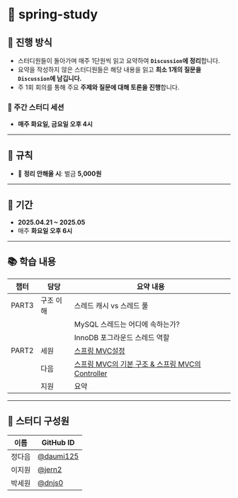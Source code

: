 
# 📘 spring-study

## 🚀 진행 방식

- 스터디원들이 돌아가며 매주 1단원씩 읽고 요약하여 **`Discussion`에 정리**합니다.  
- 요약을 작성하지 않은 스터디원들은 해당 내용을 읽고 **최소 1개의 질문을 `Discussion`에 남깁니다.** 
- 주 1회 회의를 통해 주요 **주제와 질문에 대해 토론을 진행**합니다.
 

### 📅 주간 스터디 세션  
- **매주 화요일, 금요일 오후 4시**

---

## 📏 규칙

- 📌 **정리 안해올 시**: 벌금 **5,000원**

---

## 📆 기간

- **2025.04.21 ~ 2025.05**  
- 매주 **화요일 오후 6시**

---

## 📚 학습 내용

| 챕터 | 담당 | 요약 내용 |
|------|------|-----------|
| PART3 | 구조 이해 | 스레드 캐시 vs 스레드 풀 |
|  |  | MySQL 스레드는 어디에 속하는가? |
|  |  | InnoDB 포그라운드 스레드 역할 |
| PART2 | 세원 | [스프링 MVC설정](https://github.com/daumi125/spring-study/discussions/4) |
|  | 다음 | [스프링 MVC의 기본 구조 & 스프링 MVC의 Controller](https://github.com/daumi125/spring-study/discussions/5)|
|  | 지원 | 요약 |


---

## 👥 스터디 구성원

| 이름 | GitHub ID |
|------|------------|
| 정다음 | [@daumi125](https://github.com/daumi125) |
| 이지원 | [@jern2](https://github.com/jern2) |
| 박세원 | [@dnjs0](https://github.com/dnjs0) |
